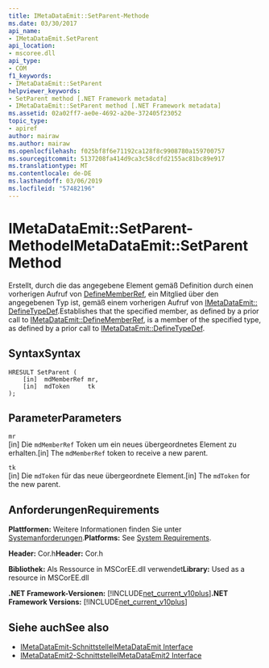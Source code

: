 ```yaml
---
title: IMetaDataEmit::SetParent-Methode
ms.date: 03/30/2017
api_name:
- IMetaDataEmit.SetParent
api_location:
- mscoree.dll
api_type:
- COM
f1_keywords:
- IMetaDataEmit::SetParent
helpviewer_keywords:
- SetParent method [.NET Framework metadata]
- IMetaDataEmit::SetParent method [.NET Framework metadata]
ms.assetid: 02a02ff7-ae0e-4692-a20e-372405f23052
topic_type:
- apiref
author: mairaw
ms.author: mairaw
ms.openlocfilehash: f025bf8f6e71192ca128f8c9908780a159700757
ms.sourcegitcommit: 5137208fa414d9ca3c58cdfd2155ac81bc89e917
ms.translationtype: MT
ms.contentlocale: de-DE
ms.lasthandoff: 03/06/2019
ms.locfileid: "57482196"
---
```

# <a name="imetadataemitsetparent-method"></a><span data-ttu-id="645dd-102">IMetaDataEmit::SetParent-Methode</span><span class="sxs-lookup"><span data-stu-id="645dd-102">IMetaDataEmit::SetParent Method</span></span>
<span data-ttu-id="645dd-103">Erstellt, durch die das angegebene Element gemäß Definition durch einen vorherigen Aufruf von [DefineMemberRef](../../../../docs/framework/unmanaged-api/metadata/imetadataemit-definememberref-method.md), ein Mitglied über den angegebenen Typ ist, gemäß einem vorherigen Aufruf von [IMetaDataEmit:: DefineTypeDef](../../../../docs/framework/unmanaged-api/metadata/imetadataemit-definetypedef-method.md).</span><span class="sxs-lookup"><span data-stu-id="645dd-103">Establishes that the specified member, as defined by a prior call to [IMetaDataEmit::DefineMemberRef](../../../../docs/framework/unmanaged-api/metadata/imetadataemit-definememberref-method.md), is a member of the specified type, as defined by a prior call to [IMetaDataEmit::DefineTypeDef](../../../../docs/framework/unmanaged-api/metadata/imetadataemit-definetypedef-method.md).</span></span>  
  
## <a name="syntax"></a><span data-ttu-id="645dd-104">Syntax</span><span class="sxs-lookup"><span data-stu-id="645dd-104">Syntax</span></span>  
  
```  
HRESULT SetParent (   
    [in]  mdMemberRef mr,   
    [in]  mdToken     tk   
);  
```  
  
## <a name="parameters"></a><span data-ttu-id="645dd-105">Parameter</span><span class="sxs-lookup"><span data-stu-id="645dd-105">Parameters</span></span>  
 `mr`  
 <span data-ttu-id="645dd-106">[in] Die `mdMemberRef` Token um ein neues übergeordnetes Element zu erhalten.</span><span class="sxs-lookup"><span data-stu-id="645dd-106">[in] The `mdMemberRef` token to receive a new parent.</span></span>  
  
 `tk`  
 <span data-ttu-id="645dd-107">[in] Die `mdToken` für das neue übergeordnete Element.</span><span class="sxs-lookup"><span data-stu-id="645dd-107">[in] The `mdToken` for the new parent.</span></span>  
  
## <a name="requirements"></a><span data-ttu-id="645dd-108">Anforderungen</span><span class="sxs-lookup"><span data-stu-id="645dd-108">Requirements</span></span>  
 <span data-ttu-id="645dd-109">**Plattformen:** Weitere Informationen finden Sie unter [Systemanforderungen](../../../../docs/framework/get-started/system-requirements.md).</span><span class="sxs-lookup"><span data-stu-id="645dd-109">**Platforms:** See [System Requirements](../../../../docs/framework/get-started/system-requirements.md).</span></span>  
  
 <span data-ttu-id="645dd-110">**Header:** Cor.h</span><span class="sxs-lookup"><span data-stu-id="645dd-110">**Header:** Cor.h</span></span>  
  
 <span data-ttu-id="645dd-111">**Bibliothek:** Als Ressource in MSCorEE.dll verwendet</span><span class="sxs-lookup"><span data-stu-id="645dd-111">**Library:** Used as a resource in MSCorEE.dll</span></span>  
  
 <span data-ttu-id="645dd-112">**.NET Framework-Versionen:** [!INCLUDE[net_current_v10plus](../../../../includes/net-current-v10plus-md.md)]</span><span class="sxs-lookup"><span data-stu-id="645dd-112">**.NET Framework Versions:** [!INCLUDE[net_current_v10plus](../../../../includes/net-current-v10plus-md.md)]</span></span>  
  
## <a name="see-also"></a><span data-ttu-id="645dd-113">Siehe auch</span><span class="sxs-lookup"><span data-stu-id="645dd-113">See also</span></span>
- [<span data-ttu-id="645dd-114">IMetaDataEmit-Schnittstelle</span><span class="sxs-lookup"><span data-stu-id="645dd-114">IMetaDataEmit Interface</span></span>](../../../../docs/framework/unmanaged-api/metadata/imetadataemit-interface.md)
- [<span data-ttu-id="645dd-115">IMetaDataEmit2-Schnittstelle</span><span class="sxs-lookup"><span data-stu-id="645dd-115">IMetaDataEmit2 Interface</span></span>](../../../../docs/framework/unmanaged-api/metadata/imetadataemit2-interface.md)
